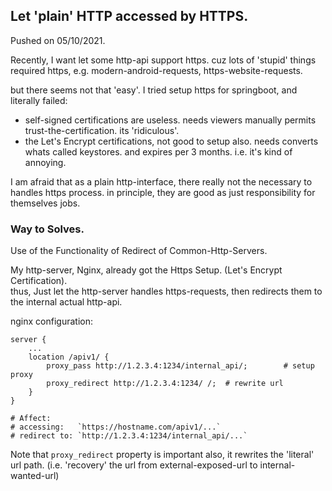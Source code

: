 
## Let 'plain' HTTP accessed by HTTPS.
Pushed on 05/10/2021.

Recently, I want let some http-api support https. cuz lots of 'stupid' things required https, e.g. modern-android-requests, https-website-requests.

but there seems not that 'easy'. I tried setup https for springboot, and literally failed:
- self-signed certifications are useless. needs viewers manually permits trust-the-certification. its 'ridiculous'.
- the Let's Encrypt certifications, not good to setup also. needs converts whats called keystores. and expires per 3 months. i.e. it's kind of annoying.

I am afraid that as a plain http-interface, there really not the necessary to handles https process. in principle, they are good as just responsibility for themselves jobs.

### Way to Solves.

Use of the Functionality of Redirect of Common-Http-Servers.

My http-server, Nginx, already got the Https Setup. (Let's Encrypt Certification).  
thus, Just let the http-server handles https-requests, then redirects them to the internal actual http-api.

nginx configuration:
```
server {
    ...
    location /apiv1/ {
        proxy_pass http://1.2.3.4:1234/internal_api/;        # setup proxy
        proxy_redirect http://1.2.3.4:1234/ /;  # rewrite url
    }
}

# Affect:
# accessing:   `https://hostname.com/apiv1/...` 
# redirect to: `http://1.2.3.4:1234/internal_api/...`
```

Note that `proxy_redirect` property is important also, it rewrites the 'literal' url path. (i.e. 'recovery' the url from external-exposed-url to internal-wanted-url)

